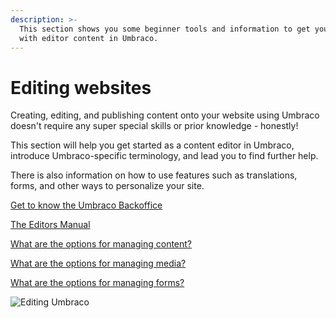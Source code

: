 ```yaml
---
description: >-
  This section shows you some beginner tools and information to get you started
  with editor content in Umbraco.
---
```


# Editing websites

Creating, editing, and publishing content onto your website using Umbraco doesn't require any super special skills or prior knowledge - honestly!

This section will help you get started as a content editor in Umbraco, introduce Umbraco-specific terminology, and lead you to find further help.

There is also information on how to use features such as translations, forms, and other ways to personalize your site.

[Get to know the Umbraco Backoffice](https://app.gitbook.com/s/gEH4FChbCn7eDDqREvdE/fundamentals/backoffice)

[The Editors Manual](https://app.gitbook.com/s/gEH4FChbCn7eDDqREvdE/tutorials/editors-manual)

[What are the options for managing content?](https://app.gitbook.com/s/gEH4FChbCn7eDDqREvdE/tutorials/editors-manual#getting-started-with-umbraco)

[What are the options for managing media?](https://app.gitbook.com/s/gEH4FChbCn7eDDqREvdE/tutorials/editors-manual#media-management)

[What are the options for managing forms?](https://app.gitbook.com/s/HN4dErU7ghf8hOdcQpSs/editor)

![Editing Umbraco](../../marketplace-and-integrations/.gitbook/assets/umbraco\_8\_2\_A.png)
